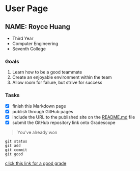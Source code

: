 # User Page

## NAME: **Royce Huang**
- Third Year
- Computer Engineering
- Seventh College
### Goals
1. Learn how to be a good teammate
2. Create an enjoyable environment within the team
3. Allow room for failure, but strive for success

### Tasks
- [x] finish this Markdown page
- [x] publish through GitHub pages
- [x] include the URL to the published site on the [README.md](README.md) file
- [x] submit the GitHub repository link onto Gradescope
> You've already won
```
git status 
git add
git commit
git good
```
[click this link for a good grade](https://www.youtube.com/watch?v=dQw4w9WgXcQ)
